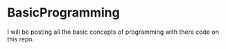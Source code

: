 # BasicProgramming
I will be posting all the basic concepts of programming with there code on this repo.
